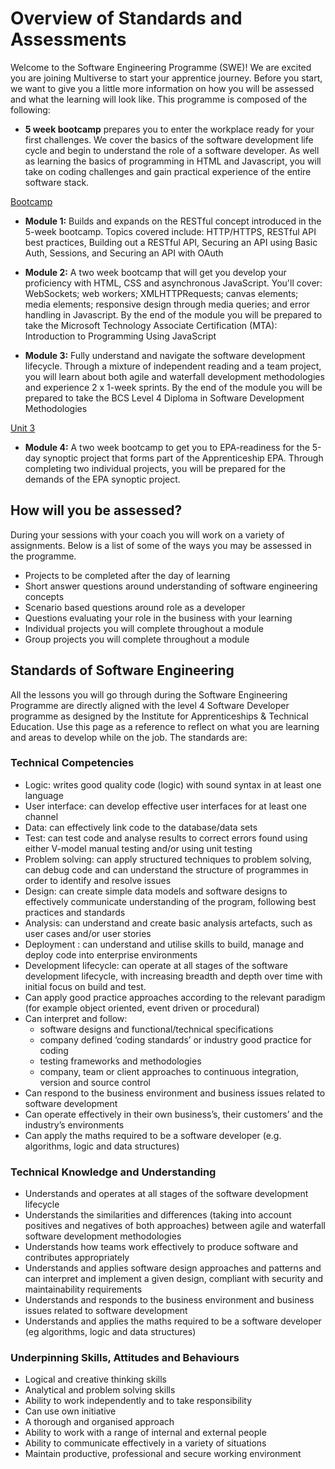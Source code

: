 # Overview of Standards and Assessments 

Welcome to the Software Engineering Programme (SWE)! We are excited you are joining Multiverse to start your apprentice journey. Before you start, we want to give you a little more information on how you will be assessed and what the learning will look like. This programme is composed of the following: 

* __5 week bootcamp__ prepares you to enter the workplace ready for your first challenges. We cover the basics of the software development life cycle and begin to understand the role of a software developer. As well as learning the basics of programming in HTML and Javascript, you will take on coding challenges and gain practical experience of the entire software stack.

[Bootcamp](/curriculum/Bootcamp/index.html)

* __Module 1:__ Builds and expands on the RESTful concept introduced in the 5-week bootcamp. Topics covered include: HTTP/HTTPS, RESTful API best practices, Building out a RESTful API, Securing an API using Basic Auth, Sessions, and Securing an API with OAuth

* __Module 2:__ A two week bootcamp that will get you develop your proficiency with HTML, CSS and asynchronous JavaScript. You'll cover: WebSockets; web workers; XMLHTTPRequests; canvas elements; media elements; responsive design through media queries; and error handling in Javascript. By the end of the module you will be prepared to take the Microsoft Technology Associate Certification (MTA): Introduction to Programming Using JavaScript

* __Module 3:__ Fully understand and navigate the software development lifecycle.  Through a mixture of independent reading and a team project, you will learn about both agile and waterfall development methodologies and experience 2 x 1-week sprints. By the end of the module you will be prepared to take the BCS Level 4 Diploma in Software Development Methodologies

[Unit 3](https://multiverselearningproducts.github.io/curriculum/Module-3/Unit-1-The-SDLC/3.1.1-Business_Impact.html)

* __Module 4:__ A two week bootcamp to get you to EPA-readiness for the 5-day synoptic project that forms part of the Apprenticeship EPA. Through completing two individual projects, you will be prepared for the demands of the EPA synoptic project.

## How will you be assessed?

During your sessions with your coach you will work on a variety of assignments. Below is a list of some of the ways you may be assessed in the programme.  

* Projects to be completed after the day of learning 
* Short answer questions around understanding of software engineering concepts 
* Scenario based questions around role as a developer 
* Questions evaluating your role in the business with your learning 
* Individual projects you will complete throughout a module 
* Group projects you will complete throughout a module 

## Standards of Software Engineering

All the lessons you will go through during the Software Engineering Programme are directly aligned with the level 4 Software Developer programme as designed by the Institute for Apprenticeships & Technical Education.  Use this page as a reference to reflect on what you are learning and areas to develop while on the job. The standards are: 

### Technical Competencies

- Logic: writes good quality code (logic) with sound syntax in at least one language
- User interface: can develop effective user interfaces for at least one channel
- Data: can effectively link code to the database/data sets
- Test: can test code and analyse results to correct errors found using either V-model manual testing and/or using unit testing
- Problem solving: can apply structured techniques to problem solving, can debug code and can understand the structure of programmes in order to identify and resolve issues
- Design: can create simple data models and software designs to effectively communicate understanding of the program, following best practices and standards
- Analysis: can understand and create basic analysis artefacts, such as user cases and/or user stories
- Deployment : can understand and utilise skills to build, manage and deploy code into enterprise environments
- Development lifecycle: can operate at all stages of the software development lifecycle, with increasing breadth and depth over time with initial focus on build and test.
- Can apply good practice approaches according to the relevant paradigm (for example object oriented, event driven or procedural)
- Can interpret and follow:
  - software designs and functional/technical specifications
  - company defined ‘coding standards’ or industry good practice for coding
  - testing frameworks and methodologies
  - company, team or client approaches to continuous integration, version and source control
- Can respond to the business environment and business issues related to software development
- Can operate effectively in their own business’s, their customers’ and the industry’s environments
- Can apply the maths required to be a software developer (e.g. algorithms, logic and data structures)

### Technical Knowledge and Understanding

- Understands and operates at all stages of the software development lifecycle
- Understands the similarities and differences (taking into account positives and negatives of both approaches) between agile and waterfall software development methodologies
- Understands how teams work effectively to produce software and contributes appropriately
- Understands and applies software design approaches and patterns and can interpret and implement a given design, compliant with security and maintainability requirements
- Understands and responds to the business environment and business issues related to software development
- Understands and applies the maths required to be a software developer (eg algorithms, logic and data structures)

### Underpinning Skills, Attitudes and Behaviours

- Logical and creative thinking skills
- Analytical and problem solving skills
- Ability to work independently and to take responsibility
- Can use own initiative
- A thorough and organised approach
- Ability to work with a range of internal and external people
- Ability to communicate effectively in a variety of situations
- Maintain productive, professional and secure working environment